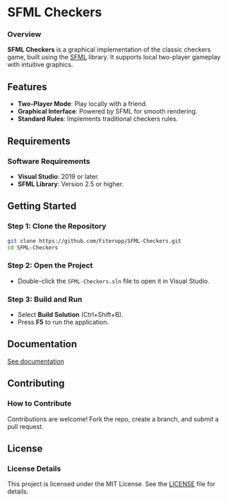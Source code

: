 # SFML Checkers

### Overview

**SFML Checkers** is a graphical implementation of the classic checkers game, built using the [SFML](https://github.com/SFML/SFML) library. It supports local two-player gameplay with intuitive graphics.

## Features

- **Two-Player Mode**: Play locally with a friend.  
- **Graphical Interface**: Powered by SFML for smooth rendering.  
- **Standard Rules**: Implements traditional checkers rules.  

## Requirements

### Software Requirements

- **Visual Studio**: 2019 or later.  
- **SFML Library**: Version 2.5 or higher.  

## Getting Started

### Step 1: Clone the Repository

```bash
git clone https://github.com/Fiteropp/SFML-Checkers.git
cd SFML-Checkers
```

### Step 2: Open the Project

- Double-click the `SFML-Checkers.sln` file to open it in Visual Studio.

### Step 3: Build and Run

- Select **Build Solution** (Ctrl+Shift+B).  
- Press **F5** to run the application.

## Documentation
[See documentation](https://github.com/Fiteropp/SFML-Checkers/wiki)

## Contributing

### How to Contribute

Contributions are welcome! Fork the repo, create a branch, and submit a pull request.

## License

### License Details

This project is licensed under the MIT License. See the [LICENSE](LICENSE) file for details.

